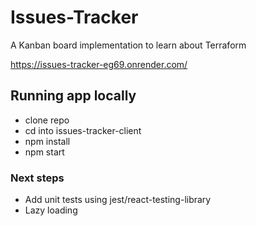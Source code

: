 # Issues-Tracker

A Kanban board implementation to learn about Terraform

https://issues-tracker-eg69.onrender.com/

## Running app locally

- clone repo
- cd into issues-tracker-client
- npm install
- npm start

### Next steps
- Add unit tests using jest/react-testing-library
- Lazy loading


